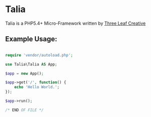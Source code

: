 Talia
=====

Talia is a PHP5.4+ Micro-Framework written by [Three Leaf Creative](http://www.threeleafcreative.com)

Example Usage:
------
```php

require 'vendor/autoload.php';

use Talia\Talia AS App;

$app = new App();

$app->get('/', function() {
	echo 'Hello World.';
});

$app->run();

/* END OF FILE */
```
